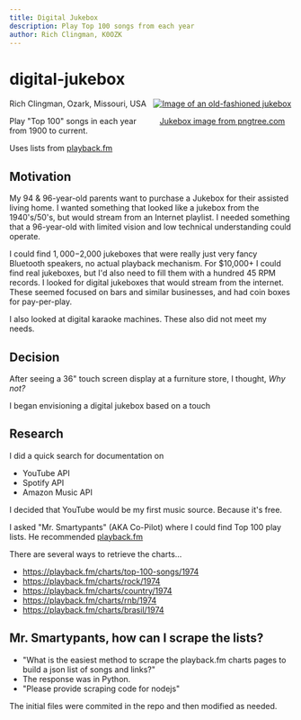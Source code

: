 ```yaml
---
title: Digital Jukebox
description: Play Top 100 songs from each year
author: Rich Clingman, K0OZK
---
```


# digital-jukebox

<div class="small-mobile" style="float: right; width: 250px; text-align: center">
<a href='/jukebox'>
<img src="/img/jukebox_8676230.png" alt="Image of an old-fashioned jukebox"></img>
<p class="is-size-7">Jukebox image from pngtree.com</p>
</a>
</div>

Rich Clingman, Ozark, Missouri, USA

Play "Top 100" songs in each year from 1900 to current.

Uses lists from
[playback.fm](https://playback.fm/)

## Motivation

My 94 & 96-year-old parents want to purchase a Jukebox for their assisted living home.
I wanted something that looked like a jukebox from the 1940's/50's, but
would stream from an Internet playlist.
I needed something that a 96-year-old with limited vision and low technical
understanding could operate.

I could find $1,000-$2,000 jukeboxes that were really just very fancy Bluetooth speakers,
no actual playback mechanism.
For $10,000+ I could find real jukeboxes, but I'd also need to fill them with a hundred 45 RPM records.
I looked for digital jukeboxes that would stream from the internet.
These seemed focused on bars and similar businesses, and had coin boxes for pay-per-play.

I also looked at digital karaoke machines. These also did not meet my needs.

## Decision

After seeing a 36" touch screen display at a furniture store,
I thought, *Why not?*

I began envisioning a digital jukebox based on a touch

## Research

I did a quick search for documentation on
* YouTube API
* Spotify API
* Amazon Music API

I decided that YouTube would be my first music source.
Because it's free.

I asked "Mr. Smartypants" (AKA Co-Pilot)
where I could find Top 100 play lists.
He recommended
[playback.fm](https://playback.fm/)

There are several ways to retrieve the charts...

* https://playback.fm/charts/top-100-songs/1974
* https://playback.fm/charts/rock/1974
* https://playback.fm/charts/country/1974
* https://playback.fm/charts/rnb/1974
* https://playback.fm/charts/brasil/1974

## Mr. Smartypants, how can I scrape the lists?

* "What is the easiest method to scrape the playback.fm charts pages to build a json list of songs and links?"
* The response was in Python.
* "Please provide scraping code for nodejs"

The initial files were commited in the repo and then modified as needed.
